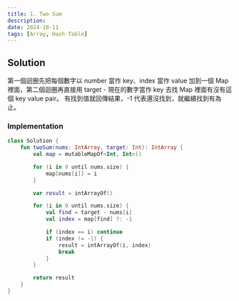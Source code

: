 ```yaml
---
title: 1. Two Sum
description: 
date: 2024-10-11
tags: [Array, Hash Table]
---
```


## Solution

第一個迴圈先把每個數字以 number 當作 key、index 當作 value 加到一個 Map 裡面，第二個迴圈再直接用 target - 現在的數字當作 key 去找 Map 裡面有沒有這個 key value pair。
有找到值就回傳結果，-1 代表還沒找到，就繼續找到有為止。

### Implementation

```kotlin
class Solution {
    fun twoSum(nums: IntArray, target: Int): IntArray {
        val map = mutableMapOf<Int, Int>()

        for (i in 0 until nums.size) {
            map[nums[i]] = i
        }

        var result = intArrayOf()

        for (i in 0 until nums.size) {
            val find = target - nums[i]
            val index = map[find] ?: -1

            if (index == i) continue
            if (index != -1) {
                result = intArrayOf(i, index)
                break
            }
        }

        return result
    }
}
```
